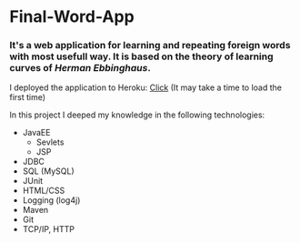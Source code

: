 # Final-Word-App
### It's a web application for learning and repeating foreign words with most usefull way. It is based on the theory of learning curves of *Herman Ebbinghaus*.

I deployed the application to Heroku: [Click](https://ebbi-vocabulary.herokuapp.com/login) (It may take a time to load the first time)

In this project I deeped my knowledge in the following technologies:

- JavaEE 
  - Sevlets
  - JSP
- JDBC
- SQL (MySQL)
- JUnit
- HTML/CSS
- Logging (log4j)
- Maven
- Git
- TCP/IP, HTTP
